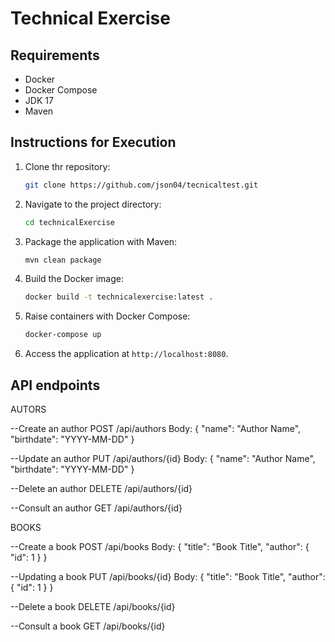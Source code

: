 # Technical Exercise

## Requirements

- Docker
- Docker Compose
- JDK 17
- Maven

## Instructions for Execution

1. Clone thr repository:
    ```sh
    git clone https://github.com/json04/tecnicaltest.git
    ```
2. Navigate to the project directory:
    ```sh
    cd technicalExercise
    ```
3. Package the application with Maven:
    ```sh
    mvn clean package
    ```
4. Build the Docker image:
    ```sh
    docker build -t technicalexercise:latest .
    ```
5. Raise containers with Docker Compose:
    ```sh
    docker-compose up
    ```
6. Access the application at `http://localhost:8080`.

## API endpoints

AUTORS

--Create an author
POST /api/authors
Body: { "name": "Author Name", "birthdate": "YYYY-MM-DD" }

--Update an author
PUT /api/authors/{id}
Body: { "name": "Author Name", "birthdate": "YYYY-MM-DD" }

--Delete an author
DELETE /api/authors/{id}

--Consult an author
GET /api/authors/{id}


BOOKS


--Create a book
POST /api/books
Body: { "title": "Book Title", "author": { "id": 1 } }

--Updating a book
PUT /api/books/{id}
Body: { "title": "Book Title", "author": { "id": 1 } }

--Delete a book
DELETE /api/books/{id}

--Consult a book
GET /api/books/{id}
